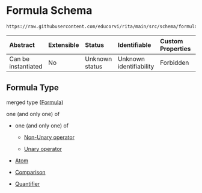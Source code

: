 # Formula Schema

```txt
https://raw.githubusercontent.com/educorvi/rita/main/src/schema/formula.json
```



| Abstract            | Extensible | Status         | Identifiable            | Custom Properties | Additional Properties | Access Restrictions | Defined In                                                           |
| :------------------ | :--------- | :------------- | :---------------------- | :---------------- | :-------------------- | :------------------ | :------------------------------------------------------------------- |
| Can be instantiated | No         | Unknown status | Unknown identifiability | Forbidden         | Allowed               | none                | [formula.json](../../src/schema/formula.json "open original schema") |

## Formula Type

merged type ([Formula](formula.md))

one (and only one) of

*   one (and only one) of

    *   [Non-Unary operator](operator-oneof-non-unary-operator.md "check type definition")

    *   [Unary operator](operator-oneof-unary-operator.md "check type definition")

*   [Atom](atom.md "check type definition")

*   [Comparison](comparison.md "check type definition")

*   [Quantifier](quantifier.md "check type definition")

